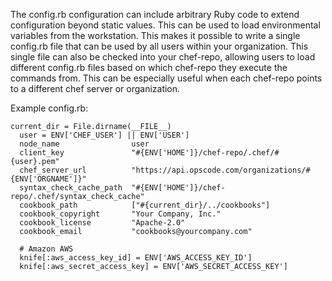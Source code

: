 The config.rb configuration can include arbitrary Ruby code to extend
configuration beyond static values. This can be used to load
environmental variables from the workstation. This makes it possible to
write a single config.rb file that can be used by all users within your
organization. This single file can also be checked into your chef-repo,
allowing users to load different config.rb files based on which
chef-repo they execute the commands from. This can be especially useful
when each chef-repo points to a different chef server or organization.

Example config.rb:

```none
current_dir = File.dirname(__FILE__)
  user = ENV['CHEF_USER'] || ENV['USER']
  node_name                user
  client_key               "#{ENV['HOME']}/chef-repo/.chef/#{user}.pem"
  chef_server_url          "https://api.opscode.com/organizations/#{ENV['ORGNAME']}"
  syntax_check_cache_path  "#{ENV['HOME']}/chef-repo/.chef/syntax_check_cache"
  cookbook_path            ["#{current_dir}/../cookbooks"]
  cookbook_copyright       "Your Company, Inc."
  cookbook_license         "Apache-2.0"
  cookbook_email           "cookbooks@yourcompany.com"

  # Amazon AWS
  knife[:aws_access_key_id] = ENV['AWS_ACCESS_KEY_ID']
  knife[:aws_secret_access_key] = ENV['AWS_SECRET_ACCESS_KEY']
```
